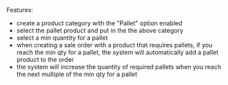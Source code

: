 Features:

- create a product category with the "Pallet" option enabled
- select the pallet product and put in the the above category
- select a min quantity for a pallet
- when creating a sale order with a product that requires pallets, if you reach the min qty for a pallet, the system
  will automatically add a pallet product to the order
- the system will increase the quantity of required pallets when you reach the next multiple of the min qty for a pallet
